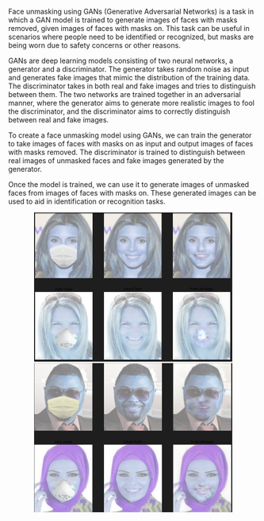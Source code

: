 Face unmasking using GANs (Generative Adversarial Networks) is a task in which a GAN model is trained to generate images of faces with masks removed, given images of faces with masks on. This task can be useful in scenarios where people need to be identified or recognized, but masks are being worn due to safety concerns or other reasons.

GANs are deep learning models consisting of two neural networks, a generator and a discriminator. The generator takes random noise as input and generates fake images that mimic the distribution of the training data. The discriminator takes in both real and fake images and tries to distinguish between them. The two networks are trained together in an adversarial manner, where the generator aims to generate more realistic images to fool the discriminator, and the discriminator aims to correctly distinguish between real and fake images.

To create a face unmasking model using GANs, we can train the generator to take images of faces with masks on as input and output images of faces with masks removed. The discriminator is trained to distinguish between real images of unmasked faces and fake images generated by the generator.

Once the model is trained, we can use it to generate images of unmasked faces from images of faces with masks on. These generated images can be used to aid in identification or recognition tasks.
<p align="center">
  <img src="output.JPG" width="400" height="300">
  <img src="output1.JPG" width="400" height="300">
</p>

